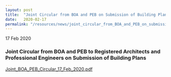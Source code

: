 ```yaml
---
layout: post
title:  "Joint Circular from BOA and PEB on Submission of Building Plans"
date:   2020-02-17
permalink: "/resources/news/joint_circular_from_BOA_and_PEB_on_submission_of_building_plans"
---
```


17 Feb 2020

### **Joint Circular from BOA and PEB to Registered Architects and Professional Engineers on Submission of Building Plans**

[Joint_BOA_PEB_Circular_17_Feb_2020.pdf](/files/Joint_BOA_PEB_Circular_17_Feb_2020.pdf)
